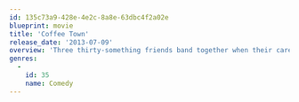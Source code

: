 ```yaml
---
id: 135c73a9-428e-4e2c-8a8e-63dbc4f2a02e
blueprint: movie
title: 'Coffee Town'
release_date: '2013-07-09'
overview: 'Three thirty-something friends band together when their carefree existence is threatened.'
genres:
  -
    id: 35
    name: Comedy
---
```


